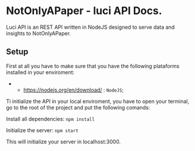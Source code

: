 # NotOnlyAPaper - luci API Docs.

Luci API is an REST API written in NodeJS designed to serve data and insights to NotOnlyAPaper. 

## Setup

First at all you have to make sure that you have the following plataforms installed in your enviroment:

- * https://nodejs.org/en/download/ : `NodeJS`;

Ti initialize the API in your local enviroment, you have to open your terminal, go to the root of the project and put the following comands:

Install all dependencies:
```npm install```

Initialize the server:
```npm start```

This will initialize your server in localhost:3000.






